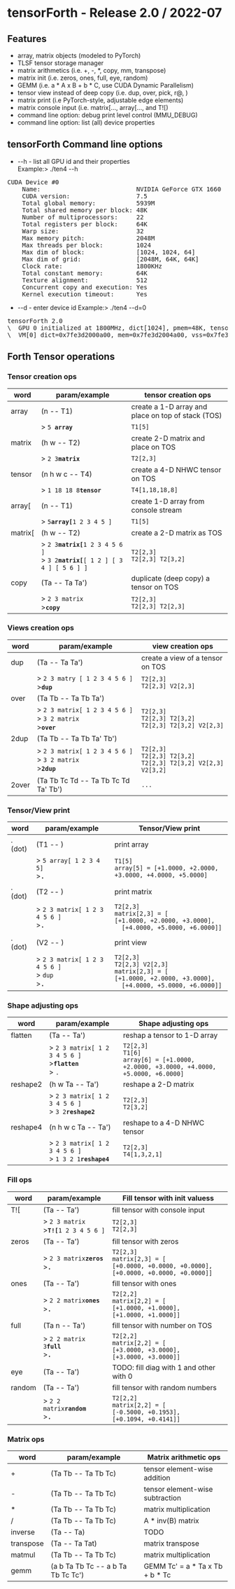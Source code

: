 # tensorForth - Release 2.0 / 2022-07
## Features
* array, matrix objects (modeled to PyTorch)
* TLSF tensor storage manager
* matrix arithmetics (i.e. +, -, *, copy, mm, transpose)
* matrix init (i.e. zeros, ones, full, eye, random)
* GEMM (i.e. a * A x B + b * C, use CUDA Dynamic Parallelism)
* tensor view instead of deep copy (i.e. dup, over, pick, r@, )
* matrix print (i.e PyTorch-style, adjustable edge elements)
* matrix console input (i.e. matrix[..., array[..., and T![)
* command line option: debug print level control (MMU_DEBUG)
* command line option: list (all) device properties

## tensorForth Command line options
* \--h - list all GPU id and their properties<br/>
Example:> ./ten4 \--h<br/>
<pre>
CUDA Device #0
	Name:                          NVIDIA GeForce GTX 1660
	CUDA version:                  7.5
	Total global memory:           5939M
	Total shared memory per block: 48K
	Number of multiprocessors:     22
	Total registers per block:     64K
	Warp size:                     32
	Max memory pitch:              2048M
	Max threads per block:         1024
	Max dim of block:              [1024, 1024, 64]
	Max dim of grid:               [2048M, 64K, 64K]
	Clock rate:                    1800KHz
	Total constant memory:         64K
	Texture alignment:             512
	Concurrent copy and execution: Yes
	Kernel execution timeout:      Yes
</pre>
* \--d - enter device id
Example:> ./ten4 \--d=0
<pre>
tensorForth 2.0
\  GPU 0 initialized at 1800MHz, dict[1024], pmem=48K, tensor=1024M
\  VM[0] dict=0x7fe3d2000a00, mem=0x7fe3d2004a00, vss=0x7fe3d2010a00
</pre>

## Forth Tensor operations
### Tensor creation ops
|word|param/example|tensor creation ops|
|---|---|---|
|array|(n -- T1)|create a 1-D array and place on top of stack (TOS)|
||> `5 `**`array`**|`T1[5]`|
|matrix|(h w -- T2)|create 2-D matrix and place on TOS|
||> `2 3`**`matrix`**|`T2[2,3]`|
|tensor|(n h w c -- T4)|create a 4-D NHWC tensor on TOS|
||> `1 18 18 8`**`tensor`**|`T4[1,18,18,8]`|
|array[|(n -- T1)|create 1-D array from console stream|
||> `5`**`array[`**`1 2 3 4 5 ]`|`T1[5]`|
|matrix[|(h w -- T2)|create a 2-D matrix as TOS|
||> `2 3`**`matrix[`**`1 2 3 4 5 6 ]`<br/>> `3 2`**`matrix[`**`[ 1 2 ] [ 3 4 ] [ 5 6 ] ]`|`T2[2,3]`</br>`T2[2,3] T2[3,2]`|
|copy|(Ta -- Ta Ta')|duplicate (deep copy) a tensor on TOS|
||> `2 3 matrix`<br/>>**`copy`**|`T2[2,3]`<br/>`T2[2,3] T2[2,3]`|
### Views creation ops
|word|param/example|view creation ops|
|---|---|---|
|dup|(Ta -- Ta Ta')|create a view of a tensor on TOS|
||> `2 3 matry [ 1 2 3 4 5 6 ]`<br/>>**`dup`**|`T2[2,3]`<br/>`T2[2,3] V2[2,3]`|
|over|(Ta Tb -- Ta Tb Ta')||
||> `2 3 matrix[ 1 2 3 4 5 6 ]`<br/>> `3 2 matrix`<br/>>**`over`**|`T2[2,3]`<br/>`T2[2,3] T2[3,2]`<br/>`T2[2,3] T2[3,2] V2[2,3]`|
|2dup|(Ta Tb -- Ta Tb Ta' Tb')||
||> `2 3 matrix[ 1 2 3 4 5 6 ]`<br/>> `3 2 matrix`<br/>>**`2dup`**|`T2[2,3]`<br/>`T2[2,3] T2[3,2]`<br/>`T2[2,3] T2[3,2] V2[2,3] V2[3,2]`|
|2over|(Ta Tb Tc Td -- Ta Tb Tc Td Ta' Tb')|`...`|
### Tensor/View print
|word|param/example|Tensor/View print|
|---|---|---|
|. (dot)|(T1 -- )|print array|
||> `5 array[ 1 2 3 4 5]`<br/>>**`.`**|`T1[5]`<br/>`array[5] = [+1.0000, +2.0000, +3.0000, +4.0000, +5.0000]`|
|. (dot)|(T2 -- )|print matrix|
||> `2 3 matrix[ 1 2 3 4 5 6 ]`<br/>>**`.`**|`T2[2,3]`<br/>`matrix[2,3] = [`<br/>`[+1.0000, +2.0000, +3.0000],`<br/>`  [+4.0000, +5.0000, +6.0000]]`|
|. (dot)|(V2 -- )|print view|
||> `2 3 matrix[ 1 2 3 4 5 6 ]`<br/>> `dup`<br/>>**`.`**|`T2[2,3]`<br/>`T2[2,3] V2[2,3]`<br/>`matrix[2,3] = [`<br/>`[+1.0000, +2.0000, +3.0000],`<br/>`  [+4.0000, +5.0000, +6.0000]]`|
### Shape adjusting ops
|word|param/example|Shape adjusting ops|
|---|---|---|
|flatten|(Ta -- Ta')|reshap a tensor to 1-D array|
||> `2 3 matrix[ 1 2 3 4 5 6 ]`<br/>>**`flatten`**<br/>> `.`|`T2[2,3]`</br>`T1[6]`<br/>`array[6] = [+1.0000, +2.0000, +3.0000, +4.0000, +5.0000, +6.0000]`|
|reshape2|(h w Ta -- Ta')|reshape a 2-D matrix|
||> `2 3 matrix[ 1 2 3 4 5 6 ]`<br/>> `3 2`**`reshape2`**|`T2[2,3]`<br/>`T2[3,2]`|
|reshape4|(n h w c Ta -- Ta')|reshape to a 4-D NHWC tensor|
||> `2 3 matrix[ 1 2 3 4 5 6 ]`<br/>> `1 3 2 1`**`reshape4`**|`T2[2,3]`<br/>`T4[1,3,2,1]`|
### Fill ops
|word|param/example|Fill tensor with init valuess|
|---|---|---|
|T![|(Ta -- Ta')|fill tensor with console input|
||> `2 3 matrix`<br/>>**`T![`**`1 2 3 4 5 6 ]`|`T2[2,3]`<br/>`T2[2,3]`|
|zeros|(Ta -- Ta')|fill tensor with zeros|
||> `2 3 matrix`**`zeros`**<br/>>**`.`**|`T2[2,3]`<br/>`matrix[2,3] = [`<br/>`[+0.0000, +0.0000, +0.0000],`<br/>`[+0.0000, +0.0000, +0.0000]]`|
|ones|(Ta -- Ta')|fill tensor with ones|
||> `2 2 matrix`**`ones`**<br/>>**`.`**|`T2[2,2]`<br/>`matrix[2,2] = [`<br/>`[+1.0000, +1.0000],`<br/>`[+1.0000, +1.0000]]`|
|full|(Ta n -- Ta')|fill tensor with number on TOS|
||> `2 2 matrix 3`**`full`**<br/>>**`.`**|`T2[2,2]`<br/>`matrix[2,2] = [`<br/>`[+3.0000, +3.0000],`<br/>`[+3.0000, +3.0000]]`|
|eye|(Ta -- Ta')|TODO: fill diag with 1 and other with 0|
|random|(Ta -- Ta')|fill tensor with random numbers|
||> `2 2 matrix`**`random`**<br/>>**`.`**|`T2[2,2]`<br/>`matrix[2,2] = [`<br/>`[-0.5000, +0.1953],`<br/>`[+0.1094, +0.4141]]`|
### Matrix ops
|word|param/example|Matrix arithmetic ops|
|---|---|---|
|+|(Ta Tb -- Ta Tb Tc)|tensor element-wise addition|
|-|(Ta Tb -- Ta Tb Tc)|tensor element-wise subtraction|
|*|(Ta Tb -- Ta Tb Tc)|matrix multiplication|
|/|(Ta Tb -- Ta Tb Tc)|A * inv(B) matrix|
|inverse|(Ta -- Ta)|TODO|
|transpose|(Ta -- Ta Tat)|matrix transpose|
|matmul|(Ta Tb -- Ta Tb Tc)|matrix multiplication|
|gemm|(a b Ta Tb Tc -- a b Ta Tb Tc Tc')|GEMM Tc' = a * Ta x Tb + b * Tc|

